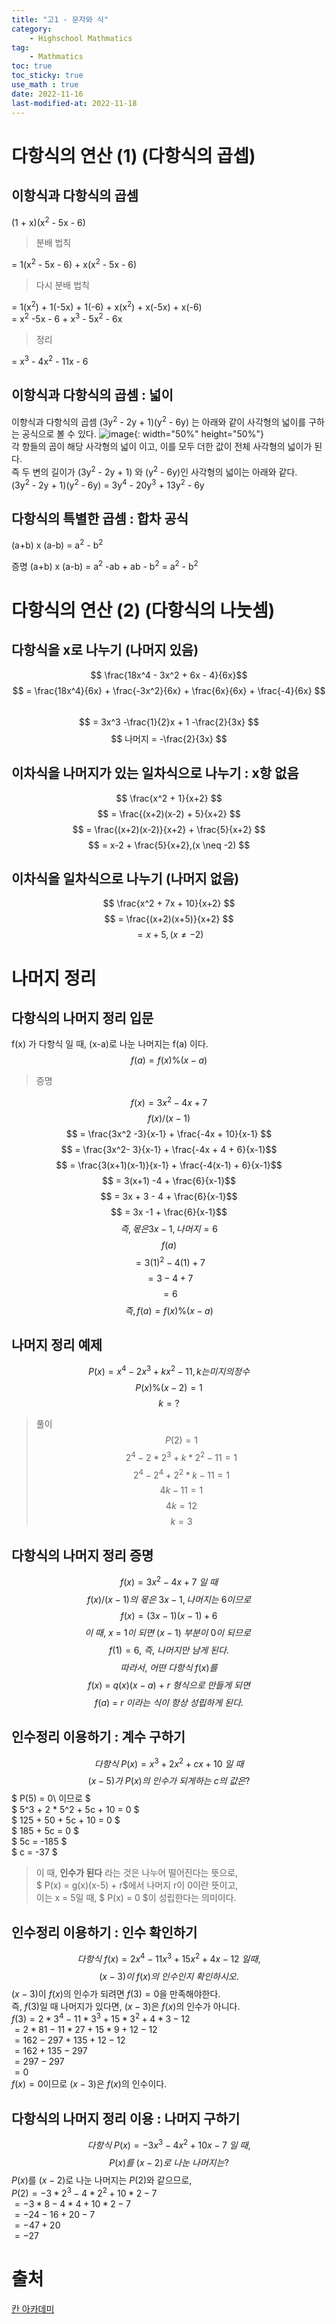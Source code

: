 ```yaml
---
title: "고1 - 문자와 식"
category:
    - Highschool Mathmatics
tag:
    - Mathmatics
toc: true
toc_sticky: true
use_math : true
date: 2022-11-16
last-modified-at: 2022-11-18
---
```


# 다항식의 연산 (1) (다항식의 곱셉)
## 이항식과 다항식의 곱셈
(1 + x)(x<sup>2</sup> - 5x - 6)   
> 분배 법칙

= 1(x<sup>2</sup> - 5x - 6) + x(x<sup>2</sup> - 5x - 6)   
> 다시 분배 법칙

= 1(x<sup>2</sup>) + 1(-5x) + 1(-6) + x(x<sup>2</sup>) + x(-5x) + x(-6)   
= x<sup>2</sup> -5x - 6 + x<sup>3</sup> - 5x<sup>2</sup> - 6x   
> 정리

= x<sup>3</sup> - 4x<sup>2</sup> - 11x - 6
## 이항식과 다항식의 곱셈 : 넓이
이항식과 다항식의 곱셈 (3y<sup>2</sup> - 2y + 1)(y<sup>2</sup> - 6y)
는 아래와 같이 사각형의 넓이를 구하는 공식으로 볼 수 있다.
![image](https://github.com/Sho1007/sho1007.github.io/blob/master/assets/images/%EA%B3%A01-%EB%AC%B8%EC%9E%90%EC%99%80%EC%8B%9D-1.jpg?raw=true){: width="50%" height="50%"}   
각 항들의 곱이 해당 사각형의 넓이 이고, 이를 모두 더한 값이 전체 사각형의 넓이가 된다.   
즉 두 변의 길이가 (3y<sup>2</sup> - 2y + 1) 와 (y<sup>2</sup> - 6y)인 사각형의 넓이는 아래와 같다.   
(3y<sup>2</sup> - 2y + 1)(y<sup>2</sup> - 6y) = 3y<sup>4</sup> - 20y<sup>3</sup> + 13y<sup>2</sup> - 6y

## 다항식의 특별한 곱셈 : 합차 공식
(a+b) x (a-b) = a<sup>2</sup> - b<sup>2</sup>   
<div class = "notice--primary" markdown = "1">
증명   
(a+b) x (a-b)   
= a<sup>2</sup> -ab + ab - b<sup>2</sup>   
= a<sup>2</sup> - b<sup>2</sup>  
</div>

# 다항식의 연산 (2) (다항식의 나눗셈)
## 다항식을 x로 나누기 (나머지 있음)
$$ \frac{18x^4 - 3x^2 + 6x - 4}{6x}$$
$$ = \frac{18x^4}{6x} + \frac{-3x^2}{6x} + \frac{6x}{6x} + \frac{-4}{6x} $$   
$$ = 3x^3 -\frac{1}{2}x + 1 -\frac{2}{3x} $$
$$ 나머지 = -\frac{2}{3x} $$

## 이차식을 나머지가 있는 일차식으로 나누기 : x항 없음
$$ \frac{x^2 + 1}{x+2} $$
$$ = \frac{(x+2)(x-2) + 5}{x+2} $$
$$ = \frac{(x+2)(x-2)}{x+2} + \frac{5}{x+2} $$
$$ = x-2 + \frac{5}{x+2},(x \neq -2)  $$

## 이차식을 일차식으로 나누기 (나머지 없음)
$$ \frac{x^2 + 7x + 10}{x+2} $$
$$ = \frac{(x+2)(x+5)}{x+2} $$
$$ = x+5,(x \neq -2) $$

# 나머지 정리
## 다항식의 나머지 정리 입문
f(x) 가 다항식 일 때, (x-a)로 나눈 나머지는
f(a) 이다.
$$ f(a) = f(x) \% (x-a) $$

> 증명

$$ f(x) = 3x^2 - 4x + 7 $$
$$ f(x) / (x-1) $$
$$ = \frac{3x^2 -3}{x-1} + \frac{-4x + 10}{x-1} $$
$$ = \frac{3x^2- 3}{x-1} + \frac{-4x + 4 + 6}{x-1}$$
$$ = \frac{3(x+1)(x-1)}{x-1} + \frac{-4(x-1) + 6}{x-1}$$
$$ = 3(x+1) -4 + \frac{6}{x-1}$$
$$ = 3x + 3 - 4 + \frac{6}{x-1}$$
$$ = 3x -1 + \frac{6}{x-1}$$
$$ 즉, 몫은 3x - 1, 나머지 = 6$$
$$ f(a)$$
$$ = 3(1)^2 - 4(1) + 7 $$
$$ = 3 - 4 + 7 $$
$$ = 6 $$
$$ 즉, f(a)=f(x) \% (x-a) $$

## 나머지 정리 예제

$$ P(x) = x^4 -2x^3 + kx^2 - 11, k는 미지의 정수 $$
$$ P(x) \% (x-2) = 1 $$
$$ k = ? $$
> 풀이
$$ P(2) = 1 $$
$$ 2^4 - 2 * 2^3 + k * 2^2 - 11 = 1 $$
$$ 2^4 - 2^4 + 2^2 * k - 11 = 1 $$
$$ 4k - 11 = 1 $$
$$ 4k = 12 $$
$$ k = 3 $$

## 다항식의 나머지 정리 증명
$$ f(x) = 3x^2 - 4x + 7\ 일\ 때$$
$$ f(x) / (x-1) 의\ 몫은\ 3x - 1, 나머지는\ 6이므로$$
$$f(x) = (3x-1)(x-1) + 6 $$
$$ 이\ 때,\ x\ =\ 1이\ 되면\ (x-1)\ 부분이\ 0이\ 되므로\ $$
$$ f(1) = 6,\ 즉,\ 나머지만\ 남게\ 된다.$$
$$ 따라서,\ 어떤\ 다항식\ f(x)를 $$
$$ f(x)\ =\ q(x)(x-a)\ +\ r\ 형식으로\ 만들게\ 되면$$
$$ f(a)\ =\ r\ 이라는\ 식이\ 항상\ 성립하게\ 된다.$$

## 인수정리 이용하기 : 계수 구하기
$$ 다항식\ P(x) = x^3 + 2x^2 + cx + 10\ 일\ 때 $$
$$ (x - 5) 가\ P(x)의\ 인수가\ 되게하는\ c의\ 값은? $$
$ P(5) = 0\ 이므로 $   
$ 5^3 + 2 * 5^2 + 5c + 10 = 0 $   
$ 125 + 50 + 5c + 10 = 0  $   
$ 185 + 5c = 0 $   
$ 5c = -185 $   
$ c = -37 $
> 이 때, <b>인수가 된다</b> 라는 것은 나누어 떨어진다는 뜻으로,   
$ P(x) = g(x)(x-5) + r$에서 나머지 r이 0이란 뜻이고,   
이는 x = 5일 때, $ P(x) = 0 $이 성립한다는 의미이다.

## 인수정리 이용하기 : 인수 확인하기
$$ 다항식\ f(x) = 2x^4 -11x^3 + 15x^2 + 4x - 12\ 일 때,$$
$$ (x-3)이\ f(x)의\ 인수인지\ 확인하시오. $$
$(x-3)$이 $f(x)$의 인수가 되려면 $f(3) = 0$을 만족해야한다.   
즉, $f(3)$일 때 나머지가 있다면, $(x-3)$은 $f(x)$의 인수가 아니다.   
$f(3)=2*3^4-11*3^3+15*3^2+4*3-12$   
$=2*81-11*27+15*9+12-12$   
$=162-297+135+12-12$   
$=162+135-297$   
$=297-297$   
$=0$   
$f(x)=0$이므로 $(x-3)$은 $f(x)$의 인수이다.

## 다항식의 나머지 정리 이용 : 나머지 구하기
$$다항식\ P(x)=-3x^3-4x^2+10x-7\ 일\ 때,$$
$$P(x)를\ (x-2)로\ 나눈\ 나머지는? $$
$P(x)$를 $(x-2)$로 나눈 나머지는 $P(2)$와 같으므로,   
$P(2)=-3*2^3-4*2^2+10*2-7$   
$=-3*8-4*4+10*2-7$   
$=-24-16+20-7$   
$=-47+20$   
$=-27$

# 출처
[칸 아카데미](https://ko.khanacademy.org/math/kor-10th/)